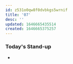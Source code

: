 ```yaml
---
id: z531o0qw8f0dvbkgs5wrnif
title: '07'
desc: ''
updated: 1646665435514
created: 1646665375257
---
```


### Today's Stand-up
- 